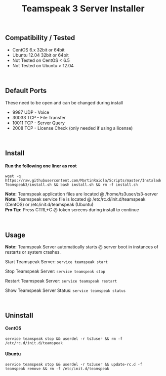 <h1 align='center'>Teamspeak 3 Server Installer</h1>

<br>

Compatibility / Tested
----------------
+ CentOS 6.x 32bit or 64bit
+ Ubuntu 12.04 32bit or 64bit
+ Not Tested on CentOS < 6.5
+ Not Tested on Ubuntu > 12.04

<br/>

Default Ports
-----------------
These need to be open and can be changed during install
+ 9987 UDP - Voice
+ 30033 TCP - File Transfer
+ 10011 TCP - Server Query
+ 2008 TCP - License Check (only needed if using a license)

<br/>

Install
-----------

#### Run the following one liner as root
```
wget -q https://raw.githubusercontent.com/MartinRaiola/Scripts/master/Instalador-Teamspeak3/install.sh && bash install.sh && rm -f install.sh
```
<strong>Note:</strong> Teamspeak application files are located @ /home/ts3user/ts3-server<br/>
<strong>Note:</strong> Teamspeak service file is located @ /etc/rc.d/init.d/teamspeak (CentOS) or /etc/init.d/teamspeak (Ubuntu) <br/>
<strong>Pro Tip:</strong> Press CTRL+C @ token screens during install to continue

<br/>

Usage
---------

<strong>Note:</strong> Teamspeak Server automatically starts @ server boot in instances of restarts or system crashes.

Start Teamspeak Server: ```service teamspeak start```

Stop Teamspeak Server: ```service teamspeak stop```

Restart Teamspeak Server: ```service teamspeak restart```

Show Teamspeak Server Status: ```service teamspeak status```

<br/>

Uninstall
-------------

#### CentOS
```
service teamspeak stop && userdel -r ts3user && rm -f /etc/rc.d/init.d/teamspeak
```

#### Ubuntu
```
service teamspeak stop && userdel -r ts3user && update-rc.d -f teamspeak remove && rm -f /etc/init.d/teamspeak
```